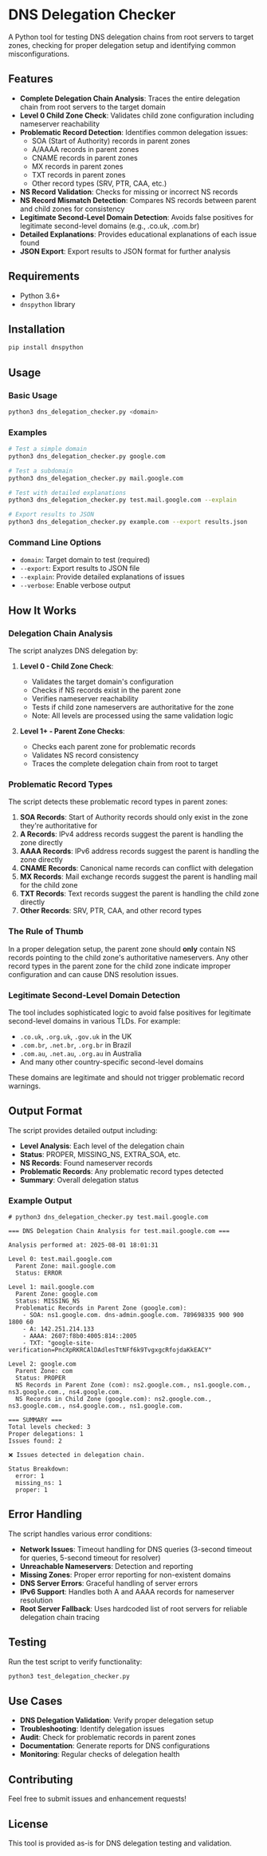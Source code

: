 # DNS Delegation Checker

A Python tool for testing DNS delegation chains from root servers to target zones, checking for proper delegation setup and identifying common misconfigurations.

## Features

- **Complete Delegation Chain Analysis**: Traces the entire delegation chain from root servers to the target domain
- **Level 0 Child Zone Check**: Validates child zone configuration including nameserver reachability
- **Problematic Record Detection**: Identifies common delegation issues:
  - SOA (Start of Authority) records in parent zones
  - A/AAAA records in parent zones
  - CNAME records in parent zones
  - MX records in parent zones
  - TXT records in parent zones
  - Other record types (SRV, PTR, CAA, etc.)
- **NS Record Validation**: Checks for missing or incorrect NS records
- **NS Record Mismatch Detection**: Compares NS records between parent and child zones for consistency
- **Legitimate Second-Level Domain Detection**: Avoids false positives for legitimate second-level domains (e.g., .co.uk, .com.br)
- **Detailed Explanations**: Provides educational explanations of each issue found
- **JSON Export**: Export results to JSON format for further analysis

## Requirements

- Python 3.6+
- `dnspython` library

## Installation

```bash
pip install dnspython
```

## Usage

### Basic Usage

```bash
python3 dns_delegation_checker.py <domain>
```

### Examples

```bash
# Test a simple domain
python3 dns_delegation_checker.py google.com

# Test a subdomain
python3 dns_delegation_checker.py mail.google.com

# Test with detailed explanations
python3 dns_delegation_checker.py test.mail.google.com --explain

# Export results to JSON
python3 dns_delegation_checker.py example.com --export results.json
```

### Command Line Options

- `domain`: Target domain to test (required)
- `--export`: Export results to JSON file
- `--explain`: Provide detailed explanations of issues
- `--verbose`: Enable verbose output

## How It Works

### Delegation Chain Analysis

The script analyzes DNS delegation by:

1. **Level 0 - Child Zone Check**: 
   - Validates the target domain's configuration
   - Checks if NS records exist in the parent zone
   - Verifies nameserver reachability
   - Tests if child zone nameservers are authoritative for the zone
   - Note: All levels are processed using the same validation logic

2. **Level 1+ - Parent Zone Checks**:
   - Checks each parent zone for problematic records
   - Validates NS record consistency
   - Traces the complete delegation chain from root to target

### Problematic Record Types

The script detects these problematic record types in parent zones:

1. **SOA Records**: Start of Authority records should only exist in the zone they're authoritative for
2. **A Records**: IPv4 address records suggest the parent is handling the zone directly
3. **AAAA Records**: IPv6 address records suggest the parent is handling the zone directly
4. **CNAME Records**: Canonical name records can conflict with delegation
5. **MX Records**: Mail exchange records suggest the parent is handling mail for the child zone
6. **TXT Records**: Text records suggest the parent is handling the child zone directly
7. **Other Records**: SRV, PTR, CAA, and other record types

### The Rule of Thumb

In a proper delegation setup, the parent zone should **only** contain NS records pointing to the child zone's authoritative nameservers. Any other record types in the parent zone for the child zone indicate improper configuration and can cause DNS resolution issues.

### Legitimate Second-Level Domain Detection

The tool includes sophisticated logic to avoid false positives for legitimate second-level domains in various TLDs. For example:
- `.co.uk`, `.org.uk`, `.gov.uk` in the UK
- `.com.br`, `.net.br`, `.org.br` in Brazil  
- `.com.au`, `.net.au`, `.org.au` in Australia
- And many other country-specific second-level domains

These domains are legitimate and should not trigger problematic record warnings.

## Output Format

The script provides detailed output including:

- **Level Analysis**: Each level of the delegation chain
- **Status**: PROPER, MISSING_NS, EXTRA_SOA, etc.
- **NS Records**: Found nameserver records
- **Problematic Records**: Any problematic record types detected
- **Summary**: Overall delegation status

### Example Output

```
# python3 dns_delegation_checker.py test.mail.google.com

=== DNS Delegation Chain Analysis for test.mail.google.com ===

Analysis performed at: 2025-08-01 18:01:31

Level 0: test.mail.google.com
  Parent Zone: mail.google.com
  Status: ERROR

Level 1: mail.google.com
  Parent Zone: google.com
  Status: MISSING_NS
  Problematic Records in Parent Zone (google.com):
    - SOA: ns1.google.com. dns-admin.google.com. 789698335 900 900 1800 60
    - A: 142.251.214.133
    - AAAA: 2607:f8b0:4005:814::2005
    - TXT: "google-site-verification=PncXpRKRCAlDAdlesTtNFf6k9TvgxgcRfojdaKkEACY"

Level 2: google.com
  Parent Zone: com
  Status: PROPER
  NS Records in Parent Zone (com): ns2.google.com., ns1.google.com., ns3.google.com., ns4.google.com.
  NS Records in Child Zone (google.com): ns2.google.com., ns3.google.com., ns4.google.com., ns1.google.com.

=== SUMMARY ===
Total levels checked: 3
Proper delegations: 1
Issues found: 2

❌ Issues detected in delegation chain.

Status Breakdown:
  error: 1
  missing_ns: 1
  proper: 1
```

## Error Handling

The script handles various error conditions:

- **Network Issues**: Timeout handling for DNS queries (3-second timeout for queries, 5-second timeout for resolver)
- **Unreachable Nameservers**: Detection and reporting
- **Missing Zones**: Proper error reporting for non-existent domains
- **DNS Server Errors**: Graceful handling of server errors
- **IPv6 Support**: Handles both A and AAAA records for nameserver resolution
- **Root Server Fallback**: Uses hardcoded list of root servers for reliable delegation chain tracing

## Testing

Run the test script to verify functionality:

```bash
python3 test_delegation_checker.py
```

## Use Cases

- **DNS Delegation Validation**: Verify proper delegation setup
- **Troubleshooting**: Identify delegation issues
- **Audit**: Check for problematic records in parent zones
- **Documentation**: Generate reports for DNS configurations
- **Monitoring**: Regular checks of delegation health

## Contributing

Feel free to submit issues and enhancement requests!

## License

This tool is provided as-is for DNS delegation testing and validation.
